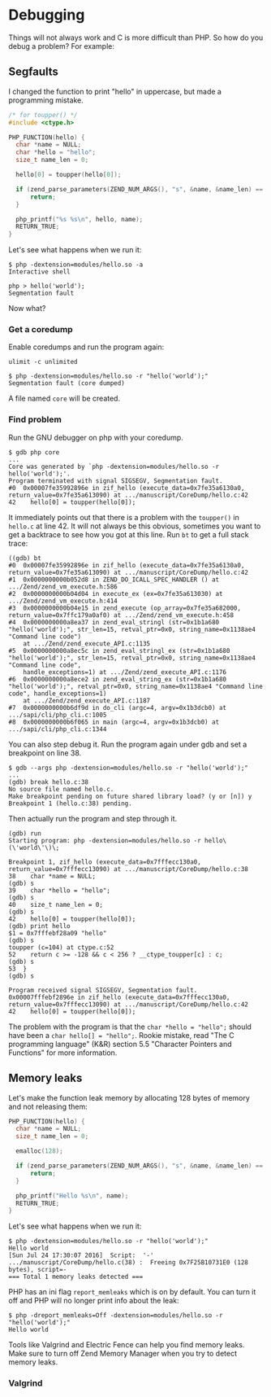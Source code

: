# Debugging

Things will not always work and C is more difficult than PHP. So how do you
debug a problem? For example:

## Segfaults

I changed the function to print "hello" in uppercase, but made a programming mistake.

```c
/* for toupper() */
#include <ctype.h>

PHP_FUNCTION(hello) {
  char *name = NULL;
  char *hello = "hello";
  size_t name_len = 0;

  hello[0] = toupper(hello[0]);

  if (zend_parse_parameters(ZEND_NUM_ARGS(), "s", &name, &name_len) == FAILURE) {
      return;
  }

  php_printf("%s %s\n", hello, name);
  RETURN_TRUE;
}
```

Let's see what happens when we run it:

```
$ php -dextension=modules/hello.so -a
Interactive shell

php > hello('world');
Segmentation fault
```

Now what?

### Get a coredump

Enable coredumps and run the program again:

```
ulimit -c unlimited
```

```
$ php -dextension=modules/hello.so -r "hello('world');"
Segmentation fault (core dumped)
```

A file named ```core``` will be created.

### Find problem

Run the GNU debugger on php with your coredump.

```
$ gdb php core
...
Core was generated by `php -dextension=modules/hello.so -r hello('world');'.
Program terminated with signal SIGSEGV, Segmentation fault.
#0  0x00007fe35992896e in zif_hello (execute_data=0x7fe35a6130a0, return_value=0x7fe35a613090) at .../manuscript/CoreDump/hello.c:42
42	  hello[0] = toupper(hello[0]);
```

It immediately points out that there is a problem with the ```toupper()``` in ```hello.c``` at line 42.
It will not always be this obvious, sometimes you want to get a backtrace to see how you got at this line. Run ```bt``` to get a full stack trace:

```
((gdb) bt
#0  0x00007fe35992896e in zif_hello (execute_data=0x7fe35a6130a0, return_value=0x7fe35a613090) at .../manuscript/CoreDump/hello.c:42
#1  0x0000000000b052d8 in ZEND_DO_ICALL_SPEC_HANDLER () at .../Zend/zend_vm_execute.h:586
#2  0x0000000000b04d04 in execute_ex (ex=0x7fe35a613030) at .../Zend/zend_vm_execute.h:414
#3  0x0000000000b04e15 in zend_execute (op_array=0x7fe35a682000, return_value=0x7ffc179a0af0) at .../Zend/zend_vm_execute.h:458
#4  0x0000000000a8ea37 in zend_eval_stringl (str=0x1b1a680 "hello('world');", str_len=15, retval_ptr=0x0, string_name=0x1138ae4 "Command line code")
    at .../Zend/zend_execute_API.c:1135
#5  0x0000000000a8ec5c in zend_eval_stringl_ex (str=0x1b1a680 "hello('world');", str_len=15, retval_ptr=0x0, string_name=0x1138ae4 "Command line code",
    handle_exceptions=1) at .../Zend/zend_execute_API.c:1176
#6  0x0000000000a8ece2 in zend_eval_string_ex (str=0x1b1a680 "hello('world');", retval_ptr=0x0, string_name=0x1138ae4 "Command line code", handle_exceptions=1)
    at .../Zend/zend_execute_API.c:1187
#7  0x0000000000b6df9d in do_cli (argc=4, argv=0x1b3dcb0) at .../sapi/cli/php_cli.c:1005
#8  0x0000000000b6f065 in main (argc=4, argv=0x1b3dcb0) at .../sapi/cli/php_cli.c:1344
```

You can also step debug it. Run the program again under gdb and set a breakpoint on line 38.

```
$ gdb --args php -dextension=modules/hello.so -r "hello('world');"
...
(gdb) break hello.c:38
No source file named hello.c.
Make breakpoint pending on future shared library load? (y or [n]) y
Breakpoint 1 (hello.c:38) pending.
```

Then actually run the program and step through it.

```
(gdb) run
Starting program: php -dextension=modules/hello.so -r hello\(\'world\'\)\;

Breakpoint 1, zif_hello (execute_data=0x7fffecc130a0, return_value=0x7fffecc13090) at .../manuscript/CoreDump/hello.c:38
38	  char *name = NULL;
(gdb) s
39	  char *hello = "hello";
(gdb) s
40	  size_t name_len = 0;
(gdb) s
42	  hello[0] = toupper(hello[0]);
(gdb) print hello
$1 = 0x7fffebf28a09 "hello"
(gdb) s
toupper (c=104) at ctype.c:52
52	  return c >= -128 && c < 256 ? __ctype_toupper[c] : c;
(gdb) s
53	}
(gdb) s

Program received signal SIGSEGV, Segmentation fault.
0x00007fffebf2896e in zif_hello (execute_data=0x7fffecc130a0, return_value=0x7fffecc13090) at .../manuscript/CoreDump/hello.c:42
42	  hello[0] = toupper(hello[0]);
```

The problem with the program is that the ```char *hello = "hello";``` should have been a ```char hello[] = "hello";```.
Rookie mistake, read "The C programming language" (K&R) section 5.5 "Character Pointers and Functions" for more information.

## Memory leaks

Let's make the function leak memory by allocating 128 bytes of memory and not releasing them:

```c
PHP_FUNCTION(hello) {
  char *name = NULL;
  size_t name_len = 0;

  emalloc(128);

  if (zend_parse_parameters(ZEND_NUM_ARGS(), "s", &name, &name_len) == FAILURE) {
      return;
  }

  php_printf("Hello %s\n", name);
  RETURN_TRUE;
}
```

Let's see what happens when we run it:

```
$ php -dextension=modules/hello.so -r "hello('world');"
Hello world
[Sun Jul 24 17:30:07 2016]  Script:  '-'
.../manuscript/CoreDump/hello.c(38) :  Freeing 0x7F25B10731E0 (128 bytes), script=-
=== Total 1 memory leaks detected ===
```

PHP has an ini flag ```report_memleaks``` which is on by default. You can turn it off and PHP will no longer print info about the leak:

```
$ php -dreport_memleaks=Off -dextension=modules/hello.so -r "hello('world');"
Hello world
```

Tools like Valgrind and Electric Fence can help you find memory leaks. Make sure to turn off Zend Memory Manager when you try to detect memory leaks.

### Valgrind

